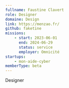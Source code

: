 ```yaml
---
fullname: Faustine Clavert
role: Designer
domaine: Design
link: https://menzao.fr/
github: faketine
missions:
    - start: 2023-06-01
      end: 2024-06-29
      status: service
      employer: Omnicité
startups:
    - mon-aide-cyber
memberType: beta
---
```


Designer
